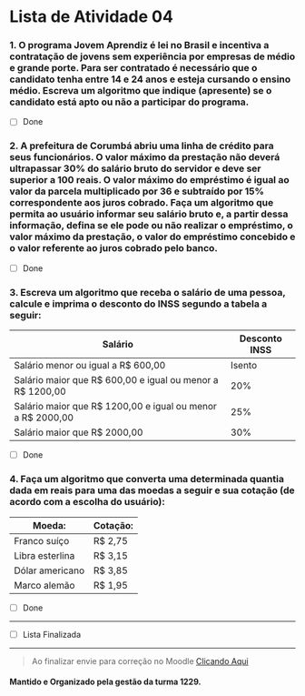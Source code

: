 # Lista de Atividade 04

### 1. O programa Jovem Aprendiz é lei no Brasil e incentiva a contratação de jovens sem experiência por empresas de médio e grande porte. Para ser contratado é necessário que o candidato tenha entre 14 e 24 anos e esteja cursando o ensino médio. Escreva um algoritmo que indique (apresente) se o candidato está apto ou não a participar do programa.

- [ ] Done

### 2. A prefeitura de Corumbá abriu uma linha de crédito para seus funcionários. O valor máximo da prestação não deverá ultrapassar 30% do salário bruto do servidor e deve ser superior a 100 reais. O valor máximo do empréstimo é igual ao valor da parcela multiplicado por 36 e subtraído por 15% correspondente aos juros cobrado. Faça um algoritmo que permita ao usuário informar seu salário bruto e, a partir dessa informação, defina se ele pode ou não realizar o empréstimo, o valor máximo da prestação, o valor do empréstimo concebido e o valor referente ao juros cobrado pelo banco.

- [ ] Done

### 3. Escreva um algoritmo que receba o salário de uma pessoa, calcule e imprima o desconto do INSS segundo a tabela a seguir:

| Salário                                                    | Desconto INSS |
| ---------------------------------------------------------- | ------------- |
| Salário menor ou igual a R$ 600,00                         | Isento        |
| Salário maior que R$ 600,00 e igual ou menor a R$ 1200,00  | 20%           |
| Salário maior que R$ 1200,00 e igual ou menor a R$ 2000,00 | 25%           |
| Salário maior que R$ 2000,00                               | 30%           |

- [ ] Done

### 4. Faça um algoritmo que converta uma determinada quantia dada em reais para uma das moedas a seguir e sua cotação (de acordo com a escolha do usuário):

| Moeda:          | Cotação: |
| --------------- | -------- |
| Franco suíço    | R$ 2,75  |
| Libra esterlina | R$ 3,15  |
| Dólar americano | R$ 3,85  |
| Marco alemão    | R$ 1,95  |

- [ ] Done

---

- [ ] Lista Finalizada

---

> Ao finalizar envie para correção no Moodle [Clicando Aqui](https://ead.ifms.edu.br)

#### Mantido e Organizado pela gestão da turma 1229.
